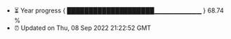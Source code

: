 - ⏳ Year progress { ████████████████████▁▁▁▁▁▁▁▁▁▁ } 68.74 %
- ⏰ Updated on Thu, 08 Sep 2022 21:22:52 GMT

